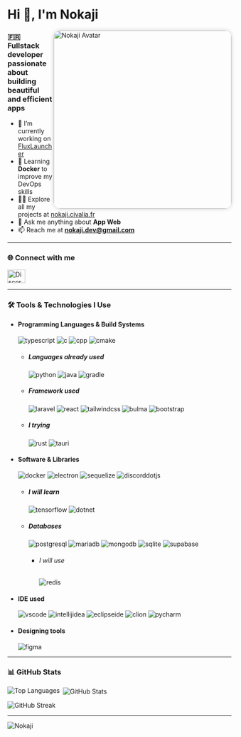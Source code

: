 <!-- Template Readme Inspired from https://github.com/Chaika9/Chaika9/blob/main/README.md -->
<div align="left">
  <h1>Hi 👋, I'm Nokaji</h1>
  <img align="right" src="https://nokaji.me/ressources/img/new_nokaji.png" alt="Nokaji Avatar" height="400" style="border-radius: 16px; box-shadow: 0 0 10px rgba(0,0,0,0.2);">

  <h3>🇫🇷 Fullstack developer passionate about building beautiful and efficient apps</h3>

  - 🔭 I’m currently working on [FluxLauncher](https://discord.com/invite/X728dTsDj2)  
  - 🌱 Learning **Docker** to improve my DevOps skills  
  - 👨‍💻 Explore all my projects at [nokaji.civalia.fr](https://nokaji.civalia.fr)  
  - 💬 Ask me anything about **App Web**
  - 📫 Reach me at **nokaji.dev@gmail.com**  
</div>

---

### 🌐 Connect with me

<p align="left">
  <a href="https://discord.com/invite/X728dTsDj2" target="_blank">
    <img src="https://raw.githubusercontent.com/rahuldkjain/github-profile-readme-generator/master/src/images/icons/Social/discord.svg" alt="Discord" height="30" width="40" />
  </a>
</p>


---

### 🛠️ Tools & Technologies I Use
- <h4> Programming  Languages & Build Systems </h4>
    <img src="https://img.shields.io/badge/typescript-3178C6?logo=typescript&style=for-the-badge&logoColor=white" alt="typescript"/>
    <img src="https://img.shields.io/badge/C-00599C?logo=c&style=for-the-badge&logoColor=white" alt="c"/>
    <img src="https://img.shields.io/badge/C%2B%2B-00599C?logo=cplusplus&style=for-the-badge&logoColor=white" alt="cpp"/>
    <img src="https://img.shields.io/badge/cmake-064F8C?logo=cmake&style=for-the-badge&logoColor=white" alt="cmake"/>
    
    - <h5> Languages already used </h5>
        <img src="https://img.shields.io/badge/python-3776AB?logo=python&style=for-the-badge&logoColor=white" alt="python"/>
        <img src="https://img.shields.io/badge/java-FC4C02?logo=java&style=for-the-badge&logoColor=white" alt="java"/>
        <img src="https://img.shields.io/badge/gradle-02303A?logo=gradle&style=for-the-badge&logoColor=white" alt="gradle"/>
        
    - <h5> Framework used</h5>
        <img src="https://img.shields.io/badge/laravel-FF2D20?logo=laravel&style=for-the-badge&logoColor=white" alt="laravel"/>
        <img src="https://img.shields.io/badge/react-4EAEC9?logo=react&style=for-the-badge&logoColor=white" alt="react"/>
        <img src="https://img.shields.io/badge/tailwindcss-06B6D4?logo=tailwindcss&style=for-the-badge&logoColor=white" alt="tailwindcss"/>
        <img src="https://img.shields.io/badge/bulma-00D1B2?logo=bulma&style=for-the-badge&logoColor=white" alt="bulma"/>
        <img src="https://img.shields.io/badge/bootstrap-7952B3?logo=bootstrap&style=for-the-badge&logoColor=white" alt="bootstrap"/>
    - <h5> I trying </h5>
        <img src="https://img.shields.io/badge/rust-000000?logo=rust&style=for-the-badge&logoColor=white" alt="rust"/>
        <img src="https://img.shields.io/badge/tauri-24C8D8?logo=tauri&style=for-the-badge&logoColor=white" alt="tauri"/>
        
- <h4> Software & Libraries </h4>
    <img src="https://img.shields.io/badge/docker-2496ED?logo=docker&style=for-the-badge&logoColor=white" alt="docker"/>
    <img src="https://img.shields.io/badge/electron-47848F?logo=electron&style=for-the-badge&logoColor=white" alt="electron"/>
    <img src="https://img.shields.io/badge/sequelize-52B0E7?logo=sequelize&style=for-the-badge&logoColor=white" alt="sequelize"/>
    <img src="https://img.shields.io/badge/discord.js-5865F2?logo=discorddotjs&style=for-the-badge&logoColor=white" alt="discorddotjs"/>

    - <h5> I will learn </h5>
        <img src="https://img.shields.io/badge/tensorflow-FF6F00?logo=tensorflow&style=for-the-badge&logoColor=white" alt="tensorflow"/>
        <img src="https://img.shields.io/badge/.net-512BD4?logo=dotnet&style=for-the-badge&logoColor=white" alt="dotnet"/>
    
    - <h5> Databases </h5>
        <img src="https://img.shields.io/badge/postgresql-4169E1?logo=postgresql&style=for-the-badge&logoColor=white" alt="postgresql"/>
        <img src="https://img.shields.io/badge/mariadb-003545?logo=mariadb&style=for-the-badge&logoColor=white" alt="mariadb"/>
        <img src="https://img.shields.io/badge/mongodb-47A248?logo=mongodb&style=for-the-badge&logoColor=white" alt="mongodb"/>
        <img src="https://img.shields.io/badge/sqlite-003B57?logo=sqlite&style=for-the-badge&logoColor=white" alt="sqlite"/>
        <img src="https://img.shields.io/badge/supabase-3FCF8E?logo=supabase&style=for-the-badge&logoColor=white" alt="supabase"/>

        - <h6> I will use </h6>
            <img src="https://img.shields.io/badge/redis-DC382D?logo=redis&style=for-the-badge&logoColor=white" alt="redis"/>

- <h4> IDE used </h4>
    <img src="https://img.shields.io/badge/vscode-2F80ED?logo=vscode&style=for-the-badge&logoColor=white" alt="vscode"/>
    <img src="https://img.shields.io/badge/intellij idea-A0529C?logo=intellijidea&style=for-the-badge&logoColor=white" alt="intellijidea"/>
    <img src="https://img.shields.io/badge/eclipse ide-2C2255?logo=eclipseide&style=for-the-badge&logoColor=white" alt="eclipseide"/>
    <img src="https://img.shields.io/badge/clion-009BE3?logo=clion&style=for-the-badge&logoColor=white" alt="clion"/>
    <img src="https://img.shields.io/badge/pycharm-3AB959?logo=pycharm&style=for-the-badge&fontColor=white&logoColor=white" alt="pycharm"/>
    
- <h4> Designing tools </h4>
    <img src="https://img.shields.io/badge/Figma-F24E1E?style=for-the-badge&logo=figma&logoColor=white" alt="figma" />
---


### 📊 GitHub Stats

<p>
  <img align="left" src="https://github-readme-stats.vercel.app/api/top-langs?username=nokaji&show_icons=true&locale=en&layout=compact&theme=dark" alt="Top Languages" />
</p>

<p>&nbsp;<img align="center" src="https://github-readme-stats.vercel.app/api?username=nokaji&show_icons=true&locale=en&theme=dark" alt="GitHub Stats" /></p>

<p><img align="center" src="https://github-readme-streak-stats.herokuapp.com/?user=nokaji&theme=dark" alt="GitHub Streak" /></p>

---

![Nokaji](https://count.getloli.com/get/@Nokaji?theme=booru-vp)
